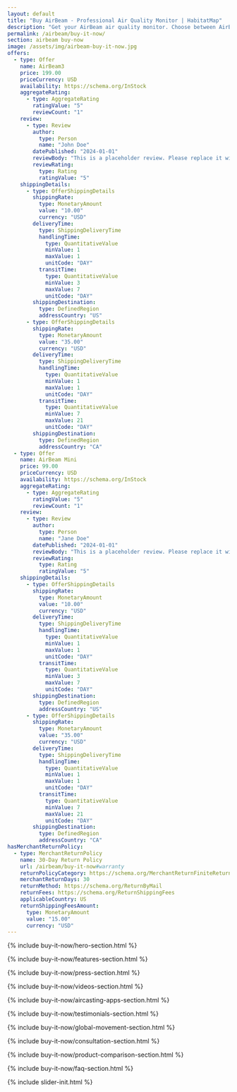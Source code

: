 ```yaml
---
layout: default
title: "Buy AirBeam - Professional Air Quality Monitor | HabitatMap"
description: "Get your AirBeam air quality monitor. Choose between AirBeam Mini ($99) for personal use or AirBeam3 ($199) for research. No subscriptions, complete data ownership."
permalink: /airbeam/buy-it-now/
section: airbeam buy-now
image: /assets/img/airbeam-buy-it-now.jpg
offers:
  - type: Offer
    name: AirBeam3
    price: 199.00
    priceCurrency: USD
    availability: https://schema.org/InStock
    aggregateRating:
      - type: AggregateRating
        ratingValue: "5"
        reviewCount: "1"
    review:
      - type: Review
        author:
          type: Person
          name: "John Doe"
        datePublished: "2024-01-01"
        reviewBody: "This is a placeholder review. Please replace it with a real one."
        reviewRating:
          type: Rating
          ratingValue: "5"
    shippingDetails:
      - type: OfferShippingDetails
        shippingRate:
          type: MonetaryAmount
          value: "10.00"
          currency: "USD"
        deliveryTime:
          type: ShippingDeliveryTime
          handlingTime:
            type: QuantitativeValue
            minValue: 1
            maxValue: 1
            unitCode: "DAY"
          transitTime:
            type: QuantitativeValue
            minValue: 3
            maxValue: 7
            unitCode: "DAY"
        shippingDestination:
          type: DefinedRegion
          addressCountry: "US"
      - type: OfferShippingDetails
        shippingRate:
          type: MonetaryAmount
          value: "35.00"
          currency: "USD"
        deliveryTime:
          type: ShippingDeliveryTime
          handlingTime:
            type: QuantitativeValue
            minValue: 1
            maxValue: 1
            unitCode: "DAY"
          transitTime:
            type: QuantitativeValue
            minValue: 7
            maxValue: 21
            unitCode: "DAY"
        shippingDestination:
          type: DefinedRegion
          addressCountry: "CA"
  - type: Offer
    name: AirBeam Mini
    price: 99.00
    priceCurrency: USD
    availability: https://schema.org/InStock
    aggregateRating:
      - type: AggregateRating
        ratingValue: "5"
        reviewCount: "1"
    review:
      - type: Review
        author:
          type: Person
          name: "Jane Doe"
        datePublished: "2024-01-01"
        reviewBody: "This is a placeholder review. Please replace it with a real one."
        reviewRating:
          type: Rating
          ratingValue: "5"
    shippingDetails:
      - type: OfferShippingDetails
        shippingRate:
          type: MonetaryAmount
          value: "10.00"
          currency: "USD"
        deliveryTime:
          type: ShippingDeliveryTime
          handlingTime:
            type: QuantitativeValue
            minValue: 1
            maxValue: 1
            unitCode: "DAY"
          transitTime:
            type: QuantitativeValue
            minValue: 3
            maxValue: 7
            unitCode: "DAY"
        shippingDestination:
          type: DefinedRegion
          addressCountry: "US"
      - type: OfferShippingDetails
        shippingRate:
          type: MonetaryAmount
          value: "35.00"
          currency: "USD"
        deliveryTime:
          type: ShippingDeliveryTime
          handlingTime:
            type: QuantitativeValue
            minValue: 1
            maxValue: 1
            unitCode: "DAY"
          transitTime:
            type: QuantitativeValue
            minValue: 7
            maxValue: 21
            unitCode: "DAY"
        shippingDestination:
          type: DefinedRegion
          addressCountry: "CA"
hasMerchantReturnPolicy:
  - type: MerchantReturnPolicy
    name: 30-Day Return Policy
    url: /airbeam/buy-it-now#warranty
    returnPolicyCategory: https://schema.org/MerchantReturnFiniteReturnWindow
    merchantReturnDays: 30
    returnMethod: https://schema.org/ReturnByMail
    returnFees: https://schema.org/ReturnShippingFees
    applicableCountry: US
    returnShippingFeesAmount:
      type: MonetaryAmount
      value: "15.00"
      currency: "USD"
---
```


{% include buy-it-now/hero-section.html %}

{% include buy-it-now/features-section.html %}

{% include buy-it-now/press-section.html %}

{% include buy-it-now/videos-section.html %}

{% include buy-it-now/aircasting-apps-section.html %}

{% include buy-it-now/testimonials-section.html %}

{% include buy-it-now/global-movement-section.html %}

{% include buy-it-now/consultation-section.html %}

{% include buy-it-now/product-comparison-section.html %}

{% include buy-it-now/faq-section.html %}

<!-- Enhanced E-commerce JSON-LD Schema for AirBeam Products -->

<!-- Organization Schema - References the main HabitatMap organization -->
<script type="application/ld+json">
{
  "@context": "https://schema.org",
  "@type": "Organization",
  "@id": "{{ site.url }}/#organization",
  "name": "HabitatMap",
  "url": "{{ site.url }}/"
}
</script>

<!-- Comprehensive Product & E-commerce Schema -->
<script type="application/ld+json">
{
  "@context": "https://schema.org",
  "@graph": [
    {
      "@type": "Product",
      "@id": "{{ site.url }}/airbeam/buy-it-now#airbeam3",
      "name": "AirBeam3",
      "alternateName": ["AirBeam 3", "AB3", "AirBeam Third Generation"],
      "description": "AirBeam3 is the most accurate and versatile portable air quality monitor. It's a low-cost, palm-sized air quality instrument that measures hyperlocal concentrations of harmful microscopic particles in the air, known as particulate matter (PM1, PM2.5, PM10).",
      "category": "Environmental Monitoring Equipment",
      "sku": "AB3-001",
      "mpn": "AIRBEAM3-2024",
      "image": [
        "{{ site.url }}/assets/img/airbeam-buy-it-now.jpg",
        "{{ site.url }}/assets/img/pages/how-it-works/how-it-works_1.jpg",
        "{{ site.url }}/assets/img/airbeam(new).jpg"
      ],
      "brand": {
        "@type": "Organization",
        "name": "HabitatMap"
      },
      "manufacturer": {
        "@id": "{{ site.url }}/#organization"
      },
      "weight": {
        "@type": "QuantitativeValue",
        "value": "150",
        "unitCode": "GRM"
      },
      "width": {
        "@type": "QuantitativeValue",
        "value": "9",
        "unitCode": "CMT"
      },
      "height": {
        "@type": "QuantitativeValue",
        "value": "6",
        "unitCode": "CMT"
      },
      "depth": {
        "@type": "QuantitativeValue",
        "value": "3",
        "unitCode": "CMT"
      },
      "additionalProperty": [
        {
          "@type": "PropertyValue",
          "name": "Measurement Range",
          "value": "PM1, PM2.5, PM10 particulate matter"
        },
        {
          "@type": "PropertyValue",
          "name": "Connectivity",
          "value": "Bluetooth 5.0, WiFi 802.11b/g/n"
        },
        {
          "@type": "PropertyValue",
          "name": "Battery Life",
          "value": "24+ hours continuous monitoring"
        },
        {
          "@type": "PropertyValue",
          "name": "Operating Temperature",
          "value": "-10°C to 50°C"
        },
        {
          "@type": "PropertyValue",
          "name": "Data Storage",
          "value": "Local storage + cloud sync"
        },
        {
          "@type": "PropertyValue",
          "name": "Accuracy",
          "value": "Research-grade sensor technology"
        },
        {
          "@type": "PropertyValue",
          "name": "Certification",
          "value": "FCC, CE certified"
        }
      ],
      "offers": {
        "@type": "Offer",
        "@id": "{{ site.url }}/airbeam/buy-it-now#airbeam3-offer",
        "url": "{{ site.url }}/airbeam/buy-it-now",
        "priceCurrency": "USD",
        "price": "199.00",
        "priceValidUntil": "2025-12-31",
        "itemCondition": "https://schema.org/NewCondition",
        "availability": "https://schema.org/InStock",
        "seller": {
          "@id": "{{ site.url }}/#organization"
        },
        "validFrom": "2024-01-01",
        "warranty": "1 year manufacturer warranty",
        "deliveryLeadTime": {
          "@type": "QuantitativeValue",
          "minValue": 1,
          "maxValue": 3,
          "unitCode": "DAY"
        },
        "hasMerchantReturnPolicy": {
          "@type": "MerchantReturnPolicy",
          "name": "30-Day Return Policy",
          "returnPolicyCategory": "https://schema.org/MerchantReturnFiniteReturnWindow",
          "merchantReturnDays": 30,
          "returnMethod": "https://schema.org/ReturnByMail",
          "returnFees": "https://schema.org/ReturnShippingFees",
          "applicableCountry": "US",
          "returnShippingFeesAmount": {
            "@type": "MonetaryAmount",
            "value": "15.00",
            "currency": "USD"
          }
        },
        "shippingDetails": [
          {
            "@type": "OfferShippingDetails",
            "shippingRate": {
              "@type": "MonetaryAmount",
              "value": "10.00",
              "currency": "USD"
            },
            "deliveryTime": {
              "@type": "ShippingDeliveryTime",
              "handlingTime": {
                "@type": "QuantitativeValue",
                "minValue": 1,
                "maxValue": 1,
                "unitCode": "DAY"
              },
              "transitTime": {
                "@type": "QuantitativeValue",
                "minValue": 3,
                "maxValue": 7,
                "unitCode": "DAY"
              }
            },
            "shippingDestination": {
              "@type": "DefinedRegion",
              "addressCountry": "US"
            }
          },
          {
            "@type": "OfferShippingDetails",
            "shippingRate": {
              "@type": "MonetaryAmount",
              "value": "35.00",
              "currency": "USD"
            },
            "deliveryTime": {
              "@type": "ShippingDeliveryTime",
              "handlingTime": {
                "@type": "QuantitativeValue",
                "minValue": 1,
                "maxValue": 1,
                "unitCode": "DAY"
              },
              "transitTime": {
                "@type": "QuantitativeValue",
                "minValue": 7,
                "maxValue": 21,
                "unitCode": "DAY"
              }
            },
            "shippingDestination": {
              "@type": "DefinedRegion",
              "addressCountry": ["CA", "EU", "AU"]
            }
          }
        ]
      },
      "aggregateRating": {
        "@type": "AggregateRating",
        "ratingValue": "4.9",
        "bestRating": "5",
        "worstRating": "1",
        "ratingCount": "127"
      },
      "review": [
        {
          "@type": "Review",
          "name": "Excellent for Research Applications",
          "reviewBody": "The AirBeam3 has exceeded our expectations for accuracy and reliability in our university research projects. The data quality is comparable to much more expensive equipment.",
          "reviewRating": {
            "@type": "Rating",
            "ratingValue": "5",
            "bestRating": "5"
          },
          "author": {
            "@type": "Organization",
            "name": "University Research Lab"
          },
          "datePublished": "2024-01-15"
        },
        {
          "@type": "Review",
          "name": "Perfect for Community Monitoring",
          "reviewBody": "Easy to use and incredibly informative. We've been able to identify pollution hotspots in our neighborhood and advocate for cleaner air policies.",
          "reviewRating": {
            "@type": "Rating",
            "ratingValue": "5",
            "bestRating": "5"
          },
          "author": {
            "@type": "Organization",
            "name": "Community Environmental Group"
          },
          "datePublished": "2024-02-20"
        }
      ],
      "isRelatedTo": [
        {
          "@type": "SoftwareApplication",
          "name": "AirCasting App",
          "applicationCategory": "Environmental Monitoring",
          "operatingSystem": ["iOS", "Android", "Web"],
          "url": "https://aircasting.org/"
        }
      ]
    },
    {
      "@type": "Product",
      "@id": "{{ site.url }}/airbeam/buy-it-now#airbeammini",
      "name": "AirBeam Mini",
      "alternateName": ["AirBeam-Mini", "ABM", "Mini Air Quality Monitor"],
      "description": "The AirBeam Mini is a smaller, lighter, and more affordable version of our air quality monitor, perfect for personal use and mobile monitoring. Measures PM2.5 particulate matter with the same accuracy as professional equipment.",
      "category": "Personal Environmental Monitor",
      "sku": "ABM-001",
      "mpn": "AIRBEAMMINI-2024",
      "image": [
        "{{ site.url }}/assets/AirBeamMiniBlur.png",
        "{{ site.url }}/assets/img/pages/user-stories/userstories_ABM.jpg"
      ],
      "brand": {
        "@type": "Organization",
        "name": "HabitatMap"
      },
      "manufacturer": {
        "@id": "{{ site.url }}/#organization"
      },
      "weight": {
        "@type": "QuantitativeValue",
        "value": "75",
        "unitCode": "GRM"
      },
      "width": {
        "@type": "QuantitativeValue",
        "value": "7",
        "unitCode": "CMT"
      },
      "height": {
        "@type": "QuantitativeValue",
        "value": "4",
        "unitCode": "CMT"
      },
      "depth": {
        "@type": "QuantitativeValue",
        "value": "2",
        "unitCode": "CMT"
      },
      "additionalProperty": [
        {
          "@type": "PropertyValue",
          "name": "Measurement Range",
          "value": "PM2.5 particulate matter"
        },
        {
          "@type": "PropertyValue",
          "name": "Connectivity",
          "value": "Bluetooth 5.0"
        },
        {
          "@type": "PropertyValue",
          "name": "Battery Life",
          "value": "12+ hours continuous monitoring"
        },
        {
          "@type": "PropertyValue",
          "name": "Operating Temperature",
          "value": "0°C to 40°C"
        },
        {
          "@type": "PropertyValue",
          "name": "Portability",
          "value": "Ultra-lightweight, pocket-sized"
        },
        {
          "@type": "PropertyValue",
          "name": "Target Use",
          "value": "Personal monitoring, walking, cycling"
        }
      ],
      "offers": {
        "@type": "Offer",
        "@id": "{{ site.url }}/airbeam/buy-it-now#airbeammini-offer",
        "url": "{{ site.url }}/airbeam/buy-it-now",
        "priceCurrency": "USD",
        "price": "99.00",
        "priceValidUntil": "2025-12-31",
        "itemCondition": "https://schema.org/NewCondition",
        "availability": "https://schema.org/InStock",
        "seller": {
          "@id": "{{ site.url }}/#organization"
        },
        "validFrom": "2024-01-01",
        "warranty": "1 year manufacturer warranty",
        "deliveryLeadTime": {
          "@type": "QuantitativeValue",
          "minValue": 1,
          "maxValue": 3,
          "unitCode": "DAY"
        },
        "hasMerchantReturnPolicy": {
          "@type": "MerchantReturnPolicy",
          "name": "30-Day Return Policy",
          "returnPolicyCategory": "https://schema.org/MerchantReturnFiniteReturnWindow",
          "merchantReturnDays": 30,
          "returnMethod": "https://schema.org/ReturnByMail",
          "returnFees": "https://schema.org/ReturnShippingFees",
          "applicableCountry": "US",
          "returnShippingFeesAmount": {
            "@type": "MonetaryAmount",
            "value": "15.00",
            "currency": "USD"
          }
        },
        "shippingDetails": [
          {
            "@type": "OfferShippingDetails",
            "shippingRate": {
              "@type": "MonetaryAmount",
              "value": "10.00",
              "currency": "USD"
            },
            "deliveryTime": {
              "@type": "ShippingDeliveryTime",
              "handlingTime": {
                "@type": "QuantitativeValue",
                "minValue": 1,
                "maxValue": 1,
                "unitCode": "DAY"
              },
              "transitTime": {
                "@type": "QuantitativeValue",
                "minValue": 3,
                "maxValue": 7,
                "unitCode": "DAY"
              }
            },
            "shippingDestination": {
              "@type": "DefinedRegion",
              "addressCountry": "US"
            }
          },
          {
            "@type": "OfferShippingDetails",
            "shippingRate": {
              "@type": "MonetaryAmount",
              "value": "35.00",
              "currency": "USD"
            },
            "deliveryTime": {
              "@type": "ShippingDeliveryTime",
              "handlingTime": {
                "@type": "QuantitativeValue",
                "minValue": 1,
                "maxValue": 1,
                "unitCode": "DAY"
              },
              "transitTime": {
                "@type": "QuantitativeValue",
                "minValue": 7,
                "maxValue": 21,
                "unitCode": "DAY"
              }
            },
            "shippingDestination": {
              "@type": "DefinedRegion",
              "addressCountry": ["CA", "EU", "AU"]
            }
          }
        ]
      },
      "aggregateRating": {
        "@type": "AggregateRating",
        "ratingValue": "4.7",
        "bestRating": "5",
        "worstRating": "1",
        "ratingCount": "89"
      },
      "review": [
        {
          "@type": "Review",
          "name": "Perfect for Personal Use",
          "reviewBody": "Compact and easy to carry everywhere. Great for checking air quality during my daily runs and bike commutes. The app is intuitive and the data is reliable.",
          "reviewRating": {
            "@type": "Rating",
            "ratingValue": "5",
            "bestRating": "5"
          },
          "author": {
            "@type": "Person",
            "name": "Health-Conscious User"
          },
          "datePublished": "2024-03-10"
        }
      ]
    },
    {
      "@type": "WebPage",
      "@id": "{{ site.url }}/airbeam/buy-it-now#webpage",
      "name": "{{ page.title }}",
      "description": "{{ page.description }}",
      "url": "{{ site.url }}/airbeam/buy-it-now/",
      "inLanguage": "en-US",
      "isPartOf": {
        "@type": "WebSite",
        "name": "HabitatMap",
        "url": "{{ site.url }}/"
      },
      "about": [
        {
          "@id": "{{ site.url }}/airbeam/buy-it-now#airbeam3"
        },
        {
          "@id": "{{ site.url }}/airbeam/buy-it-now#airbeammini"
        }
      ],
      "publisher": {
        "@id": "{{ site.url }}/#organization"
      },
      "potentialAction": [
        {
          "@type": "BuyAction",
          "target": "{{ site.url }}/airbeam/buy-it-now",
          "object": [
            {
              "@id": "{{ site.url }}/airbeam/buy-it-now#airbeam3"
            },
            {
              "@id": "{{ site.url }}/airbeam/buy-it-now#airbeammini"
            }
          ]
        }
      ]
    },
    {
      "@type": "BreadcrumbList",
      "@id": "{{ site.url }}/airbeam/buy-it-now#breadcrumb",
      "itemListElement": [
        {
          "@type": "ListItem",
          "position": 1,
          "name": "Home",
          "item": "{{ site.url }}/"
        },
        {
          "@type": "ListItem",
          "position": 2,
          "name": "AirBeam",
          "item": "{{ site.url }}/airbeam/"
        },
        {
          "@type": "ListItem",
          "position": 3,
          "name": "Buy It Now",
          "item": "{{ site.url }}/airbeam/buy-it-now/"
        }
      ]
    },
    {
      "@type": "ItemList",
      "@id": "{{ site.url }}/airbeam/buy-it-now#productlist",
      "name": "AirBeam Product Lineup",
      "description": "Complete range of AirBeam air quality monitors for personal and professional use",
      "numberOfItems": 2,
      "itemListElement": [
        {
          "@type": "ListItem",
          "position": 1,
          "item": {
            "@id": "{{ site.url }}/airbeam/buy-it-now#airbeammini"
          }
        },
        {
          "@type": "ListItem",
          "position": 2,
          "item": {
            "@id": "{{ site.url }}/airbeam/buy-it-now#airbeam3"
          }
        }
      ]
    }
  ]
}
</script>

{% include slider-init.html %}
